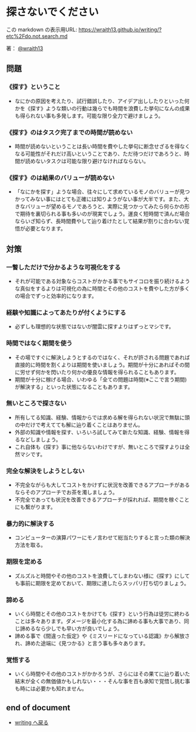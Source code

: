 # 探さないでください

<!--[NOWRITING]-->
<link rel="canonical" href="https://wraith13.github.io/writing/?etc%2Fdo.not.search.md" />
この markdown の表示用URL: <a rel="canonical" href="https://wraith13.github.io/writing/?etc%2Fdo.not.search.md">https://wraith13.github.io/writing/?etc%2Fdo.not.search.md</a>
<!--[/NOWRITING]-->

著： [@wraith13](../wraith13.md)


## 問題

### 《探す》ということ

- なにかの原因を考えたり、試行錯誤したり、アイデア出ししたりといった何かを《探す》ような類いの行動は幾らでも時間を浪費した挙句になんの成果も得られない事も多発します。可能な限り全力で避けましょう。

### 《探す》のはタスク完了までの時間が読めない

- 時間が読めないということは長い時間を費やした挙句に断念せざるを得なくなる可能性がそれだけ高いということであり、ただ待つだけであろうと、時間が読めないタスクは可能な限り避けなければならない。

### 《探す》のは結果のバリューが読めない

- 「なにかを探す」ような場合、往々にして求めているモノのバリューが見つかってみない事にはとても正確には知りようがない事が大半です。また、大きなバリューが望めるモノであろうと、実際に見つかってみたら何らかの形で期待を裏切られる事も多いのが現実でしょう。運良く短時間で済んだ場合ならいざ知らず、長時間費やして辿り着けたとして結果が割りに合わない覚悟が必要となります。

## 対策

### 一瞥しただけで分かるような可視化をする

- それが可能である対象ならコストがかかる事でもサイコロを振り続けるような真似をするよりは可視化の為に時間とその他のコストを費やした方が多くの場合でずっと効率的になります。

### 経験や知識によってあたりが付くようにする

- 必ずしも理想的な状態ではないが闇雲に探すよりはずっとマシです。

### 時間ではなく期間を使う

- その場ですぐに解決しようとするのではなく、それが許される問題であれば直接的に時間を割くよりは期間を使いましょう。期間が十分にあればその間に労せず何かを閃いたり何かの優良な情報を得られることもあります。
- 期間が十分に稼げる場合、いわゆる「全ての問題は時間(※ここで言う期間)が解決する」といった状態になることもあります。

### 無いところで探さない

- 所有してる知識、経験、情報からでは求める解を得られない状況で無駄に頭の中だけで考えてても解に辿り着くことはありません。
- 外部の知識や情報を探す、いろいろ試してみて新たな知識、経験、情報を得るなどしましょう。
- これ自体も《探す》事に他ならないわけですが、無いところで探すよりは全然マシです。

### 完全な解決をしようとしない

- 不完全ながらも大してコストをかけずに状況を改善できるアプローチがあるならそのアプローチでお茶を濁しましょう。
- 不完全であっても状況を改善できるアプローチが採れれば、期間を稼ぐことにも繋がります。

### 暴力的に解決する

- コンピューターの演算パワーにモノ言わせて総当たりすると言った類の解決方法を取る。

### 期限を定める

- ズルズルと時間やその他のコストを浪費してしまわない様に《探す》にしても事前に期限を定めておいて、期限に達したらスッパリ打ち切りましょう。

### 諦める

- いくら時間とその他のコストをかけても《探す》という行為は徒労に終わることは多々あります。ダメージを最小化する為に諦める事も大事であり、同じ諦めるなら少しでも早い方が良いでしょう。
- 諦める事で《間違った仮定》や《ミスリードになっている認識》から解放され、諦めた途端に《見つかる》と言う事も多々あります。

### 覚悟する

- いくら時間やその他のコストがかかろうが、さらにはその果てに辿り着いた結末が全くの無価値かもしれない・・・そんな事を百も承知で覚悟し挑む事も時には必要かも知れません。

## end of document

- [writing へ戻る](../index.md)
